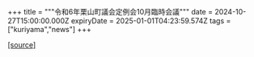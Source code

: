 +++
title = """令和6年栗山町議会定例会10月臨時会議"""
date = 2024-10-27T15:00:00.000Z
expiryDate = 2025-01-01T04:23:59.574Z
tags = ["kuriyama","news"]
+++


[[source]](https://www.town.kuriyama.hokkaido.jp/site/gikai/29279.html)
